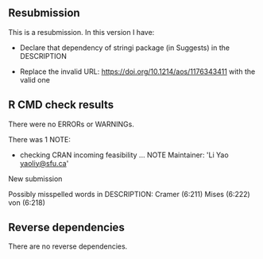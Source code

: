 ## Resubmission
This is a resubmission. In this version I have:

* Declare that dependency of stringi package (in Suggests) in the DESCRIPTION

* Replace the invalid URL: https://doi.org/10.1214/aos/1176343411 with the valid one

## R CMD check results
There were no ERRORs or WARNINGs.

There was 1 NOTE:

* checking CRAN incoming feasibility ... NOTE
Maintainer: 'Li Yao <yaoliy@sfu.ca>'

New submission

Possibly misspelled words in DESCRIPTION:
  Cramer (6:211)
  Mises (6:222)
  von (6:218)

## Reverse dependencies
There are no reverse dependencies.
